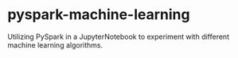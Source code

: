 # pyspark-machine-learning
Utilizing PySpark in a JupyterNotebook to experiment with different machine learning algorithms.
